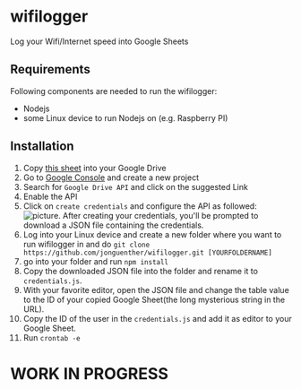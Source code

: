 # wifilogger
Log your Wifi/Internet speed into Google Sheets

## Requirements
Following components are needed to run the wifilogger:
- Nodejs
- some Linux device to run Nodejs on (e.g. Raspberry PI)

## Installation

1. Copy [this sheet](https://somelink) into your Google Drive
1. Go to [Google Console](https://console.cloud.google.com/) and create a new project
1. Search for `Google Drive API` and click on the suggested Link
1. Enable the API
1. Click on `create credentials` and configure the API as followed: ![picture](https://imgur.com/PGKwmou). After creating your credentials, you'll be prompted to download a JSON file containing the credentials.
1. Log into your Linux device and create a new folder where you want to run wifilogger in and do `git clone https://github.com/jonguenther/wifilogger.git [YOURFOLDERNAME]`
1. go into your folder and run `npm install`
1. Copy the downloaded JSON file into the folder and rename it to `credentials.js`.
1. With your favorite editor, open the JSON file and change the table value to the ID of your copied Google Sheet(the long mysterious string in the URL).
1. Copy the ID of the user in the `credentials.js` and add it as editor to your Google Sheet.
1. Run `crontab -e`

# WORK IN PROGRESS
